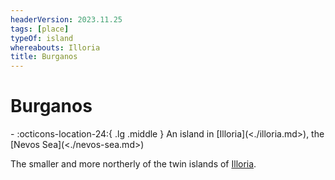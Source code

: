 ```yaml
---
headerVersion: 2023.11.25
tags: [place]
typeOf: island
whereabouts: Illoria
title: Burganos
---
```

# Burganos
<div class="grid cards ext-narrow-margin ext-one-column" markdown>
-    :octicons-location-24:{ .lg .middle } An island in [Illoria](<./illoria.md>), the [Nevos Sea](<./nevos-sea.md>)  
</div>


The smaller and more northerly of the twin islands of [Illoria](<./illoria.md>).